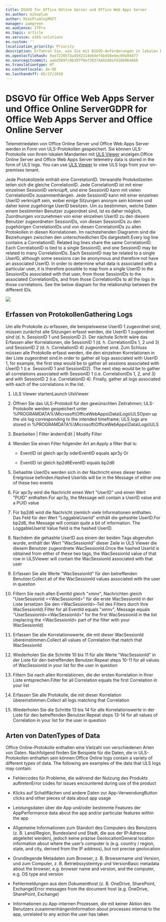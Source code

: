 ```yaml
---
title: DSGVO für Office Online Server und Office Web Apps Server
ms.author: mikeplum
author: MikePlumleyMSFT
manager: pamgreen
ms.audience: ITPro
ms.topic: article
ms.service: o365-solutions
ms.custom: ''
localization_priority: Priority
description: Erfahren Sie, wie Sie mit DSGVO-Anforderungen in lokalen Exchange Server-Installationen umgehen.
ms.openlocfilehash: 9ae7220573a4592314eb4ef4bd58e4ec09a94d77
ms.sourcegitcommit: aabd369fc8b397f9e738374d42d8afd18b96d469
ms.translationtype: HT
ms.contentlocale: de-DE
ms.lasthandoff: 05/17/2018
---
```

# <a name="gdpr-for-office-web-apps-server-and-office-online-server"></a><span data-ttu-id="967ed-103">DSGVO für Office Web Apps Server und Office Online Server</span><span class="sxs-lookup"><span data-stu-id="967ed-103">GDPR for Office Web Apps Server and Office Online Server</span></span>

<span data-ttu-id="967ed-p101">Telemetriedaten von Office Online Server und Office Web Apps Server werden in Form von ULS-Protokollen gespeichert. Sie können ULS-Protokolle von Ihrem lokalen Mandanten mit [ULS Viewer](https://www.microsoft.com/en-us/download/details.aspx?id=44020) anzeigen.</span><span class="sxs-lookup"><span data-stu-id="967ed-p101">Office Online Server and Office Web Apps Server telemetry data is stored in the form of ULS logs. You can use [ULS Viewer](https://www.microsoft.com/en-us/download/details.aspx?id=44020) to view ULS logs from your on-premises tenant.</span></span>

<span data-ttu-id="967ed-p102">Jede Protokollzeile enthält eine CorrelationID. Verwandte Protokollzeilen teilen sich die gleiche CorrelationID. Jede CorrelationID ist mit einer einzelnen SessionID verknüpft, und eine SessionID kann mit vielen CorrelationIDs zusammenhängen. Jede SessionID kann mit einer einzelnen UserID verknüpft sein, wobei einige Sitzungen anonym sein können und daher keine zugehörige UserID besitzen. Um zu bestimmen, welche Daten einem bestimmten Benutzer zugeordnet sind, ist es daher möglich, Zuordnungen vorzunehmen von einer einzelnen UserID zu den diesem Benutzer zugeordneten SessionIDs, von diesen SessionIDs zu den zugehörigen CorrelationIDs und von diesen CorrelationIDs zu allen Protokollen in diesen Korrelationen. Im nachstehenden Diagramm sind die Beziehungen zwischen den unterschiedlichen IDs dargestellt.</span><span class="sxs-lookup"><span data-stu-id="967ed-p102">Every log line contains a CorrelationID. Related log lines share the same CorrelationID. Each CorrelationID is tied to a single SessionID, and one SessionID may be related to many CorrelationIDs. Each SessionID may be related to a single UserID, although some sessions can be anonymous and therefore not have an associated UserID. In order to determine what data is associated with a particular user, it is therefore possible to map from a single UserID to the SessionIDs associated with that user, from those SessionIDs to the associated CorrelationIDs, and from those CorrelationIDs to all the logs in those correlations. See the below diagram for the relationship between the different IDs.</span></span>

![](media/gdpr-for-office-online-server_image1.jpg)

## <a name="gathering-logs"></a><span data-ttu-id="967ed-112">Erfassen von Protokollen</span><span class="sxs-lookup"><span data-stu-id="967ed-112">Gathering Logs</span></span>

<span data-ttu-id="967ed-p103">Um alle Protokolle zu erfassen, die beispielsweise UserID 1 zugeordnet sind, müssen zunächst alle Sitzungen erfasst werden, die UserID 1 zugeordnet sind (d. h. SessionID 1 und SessionID 2). Der nächste Schritt wäre das Erfassen aller Korrelationen, die SessionID 1 (d. h. CorrelationIDs 1, 2 und 3) und SessionID 2 (d. h. CorrelationID 4) zugeordnet sind. Zum Schluss müssen alle Protokolle erfasst werden, die den einzelnen Korrelationen in der Liste zugeordnet sind.</span><span class="sxs-lookup"><span data-stu-id="967ed-p103">In order to gather all logs associated with UserID 1, for example, the first step would be to gather all sessions associated with UserID 1 (i.e. SessionID 1 and SessionID2). The next step would be to gather all correlations associated with SessionID 1 (i.e. CorrelationIDs 1, 2, and 3) and with SessionID 2 (i.e. CorrelationID 4). Finally, gather all logs associated with each of the correlations in the list.</span></span>

1.  <span data-ttu-id="967ed-116">ULS Viewer starten</span><span class="sxs-lookup"><span data-stu-id="967ed-116">Launch UlsViewer</span></span>

2.  <span data-ttu-id="967ed-117">Öffnen Sie das ULS-Protokoll für den gewünschten Zeitrahmen; ULS-Protokolle werden gespeichert unter %PROGRAMDATA%\\Microsoft\\OfficeWebApps\\Data\\Logs\\ULS</span><span class="sxs-lookup"><span data-stu-id="967ed-117">Open up the uls log corresponding to the intended timeframe; ULS logs are stored in %PROGRAMDATA%\\Microsoft\\OfficeWebApps\\Data\\Logs\\ULS</span></span>

3.  <span data-ttu-id="967ed-118">Bearbeiten | Filter ändern</span><span class="sxs-lookup"><span data-stu-id="967ed-118">Edit | Modify Filter</span></span>

4.  <span data-ttu-id="967ed-119">Wenden Sie einen Filter folgender Art an:</span><span class="sxs-lookup"><span data-stu-id="967ed-119">Apply a filter that is:</span></span>

    -   <span data-ttu-id="967ed-120">EventID ist gleich apr3y oder</span><span class="sxs-lookup"><span data-stu-id="967ed-120">EventID equals apr3y Or</span></span>

    -   <span data-ttu-id="967ed-121">EventID ist gleich bp2d6</span><span class="sxs-lookup"><span data-stu-id="967ed-121">EventID equals bp2d6</span></span>

5.  <span data-ttu-id="967ed-122">Gehashte UserIDs werden sich in der Nachricht eines dieser beiden Ereignisse befinden.</span><span class="sxs-lookup"><span data-stu-id="967ed-122">Hashed UserIds will be in the Message of either one of these two events</span></span>

6.  <span data-ttu-id="967ed-123">Für apr3y wird die Nachricht einen Wert "UserID" und einen Wert "PUID" enthalten.</span><span class="sxs-lookup"><span data-stu-id="967ed-123">For apr3y, the Message will contain a UserID value and a PUID value</span></span>

7.  <span data-ttu-id="967ed-p104">Für bp2d6 wird die Nachricht ziemlich viele Informationen enthalten. Das Feld für den Wert "LoggableUserId" enthält die gehashte UserID.</span><span class="sxs-lookup"><span data-stu-id="967ed-p104">For bp2d6, the Message will contain quite a bit of information. The LoggableUserId Value field is the hashed UserID.</span></span>

8.  <span data-ttu-id="967ed-126">Nachdem die gehashte UserID aus einem der beiden Tags abgerufen wurde, enthält der Wert "WacSessionId" dieser Zeile in ULS Viewer die diesem Benutzer zugeordnete WacSessionId.</span><span class="sxs-lookup"><span data-stu-id="967ed-126">Once the hashed UserId is obtained from either of these two tags, the WacSessionId value of that row in ULSViewer will contain the WacSessionId associated with that user</span></span>

9.  <span data-ttu-id="967ed-127">Erfassen Sie alle Werte "WacSessionId" für den betreffenden Benutzer.</span><span class="sxs-lookup"><span data-stu-id="967ed-127">Collect all of the WacSessionId values associated with the user in question</span></span>

10. <span data-ttu-id="967ed-128">Filtern Sie nach allen EventId gleich "xmnv", Nachrichten gleich "UserSessionId =\<WacSessionId\>" für die erste WacSessionId in der Liste (ersetzen Sie den \<WacSessionId\>-Teil des Filters durch Ihre WacSessionId).</span><span class="sxs-lookup"><span data-stu-id="967ed-128">Filter for all EventId equals "xmnv", Message equals "UserSessionId=\<WacSessionId\>" for the first WacSessionId in the list (replacing the \<WacSessionId\> part of the filter with your WacSessionId)</span></span>

11. <span data-ttu-id="967ed-129">Erfassen Sie alle Korrelationswerte, die mit dieser WacSessionId übereinstimmen.</span><span class="sxs-lookup"><span data-stu-id="967ed-129">Collect all values of Correlation that match that WacSessionId</span></span>

12. <span data-ttu-id="967ed-130">Wiederholen Sie die Schritte 10 bis 11 für alle Werte "WacSessionId" in der Liste für den betreffenden Benutzer.</span><span class="sxs-lookup"><span data-stu-id="967ed-130">Repeat steps 10-11 for all values of WacSessionId in your list for the user in question</span></span>

13. <span data-ttu-id="967ed-131">Filtern Sie nach allen Korrelationen, die der ersten Korrelation in Ihrer Liste entsprechen.</span><span class="sxs-lookup"><span data-stu-id="967ed-131">Filter for all Correlation equals the first Correlation in your list</span></span>

14. <span data-ttu-id="967ed-132">Erfassen Sie alle Protokolle, die mit dieser Korrelation übereinstimmen.</span><span class="sxs-lookup"><span data-stu-id="967ed-132">Collect all logs matching that Correlation</span></span>

15. <span data-ttu-id="967ed-133">Wiederholen Sie die Schritte 13 bis 14 für alle Korrelationswerte in der Liste für den betreffenden Benutzer.</span><span class="sxs-lookup"><span data-stu-id="967ed-133">Repeat steps 13-14 for all values of Correlation in your list for the user in question</span></span>

## <a name="types-of-data"></a><span data-ttu-id="967ed-134">Arten von Daten</span><span class="sxs-lookup"><span data-stu-id="967ed-134">Types of Data</span></span>

<span data-ttu-id="967ed-p105">Office Online-Protokolle enthalten eine Vielzahl von verschiedenen Arten von Daten. Nachfolgend finden Sie Beispiele für die Daten, die in ULS-Protokollen enthalten sein können:</span><span class="sxs-lookup"><span data-stu-id="967ed-p105">Office Online logs contain a variety of different types of data. The following are examples of the data that ULS logs may contain:</span></span>

-   <span data-ttu-id="967ed-137">Fehlercodes für Probleme, die während der Nutzung des Produkts auftreten</span><span class="sxs-lookup"><span data-stu-id="967ed-137">Error codes for issues encountered during use of the product</span></span>

-   <span data-ttu-id="967ed-138">Klicks auf Schaltflächen und andere Daten zur App-Verwendung</span><span class="sxs-lookup"><span data-stu-id="967ed-138">Button clicks and other pieces of data about app usage</span></span>

-   <span data-ttu-id="967ed-139">Leistungsdaten über die App und/oder bestimmte Features der App</span><span class="sxs-lookup"><span data-stu-id="967ed-139">Performance data about the app and/or particular features within the app</span></span>

-   <span data-ttu-id="967ed-140">Allgemeine Informationen zum Standort des Computers des Benutzers (z. B. Land/Region, Bundesland und Stadt, die aus der IP-Adresse abgeleitet werden), jedoch keine präzise Geolocation</span><span class="sxs-lookup"><span data-stu-id="967ed-140">General location information about where the user’s computer is (e.g. country / region, state, and city, derived from the IP address), but not precise geolocation</span></span>

-   <span data-ttu-id="967ed-141">Grundlegende Metadaten zum Browser, z. B. Browsername und Version, und zum Computer, z. B. Betriebssystemtyp und Version</span><span class="sxs-lookup"><span data-stu-id="967ed-141">Basic metadata about the browser, e.g. browser name and version, and the computer, e.g. OS type and version</span></span>

-   <span data-ttu-id="967ed-142">Fehlermeldungen aus dem Dokumenthost (z. B. OneDrive, SharePoint, Exchange)</span><span class="sxs-lookup"><span data-stu-id="967ed-142">Error messages from the document host (e.g. OneDrive, SharePoint, Exchange)</span></span>

-   <span data-ttu-id="967ed-143">Informationen zu App-internen Prozessen, die mit keiner Aktion des Benutzers zusammenhängen</span><span class="sxs-lookup"><span data-stu-id="967ed-143">Information about processes internal to the app, unrelated to any action the user has taken</span></span>

